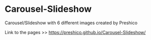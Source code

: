 # Carousel-Slideshow
Carousel/Slideshow with 6 different images created by Preshico

Link to the pages >> https://preshico.github.io/Carousel-Slideshow/
